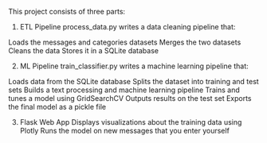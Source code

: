 This project consists of three parts:

1. ETL Pipeline
process_data.py writes a data cleaning pipeline that:

Loads the messages and categories datasets
Merges the two datasets 
Cleans the data
Stores it in a SQLite database

2. ML Pipeline
train_classifier.py writes a machine learning pipeline that:

Loads data from the SQLite database
Splits the dataset into training and test sets
Builds a text processing and machine learning pipeline
Trains and tunes a model using GridSearchCV
Outputs results on the test set
Exports the final model as a pickle file

3. Flask Web App
Displays visualizations about the training data using Plotly
Runs the model on new messages that you enter yourself
